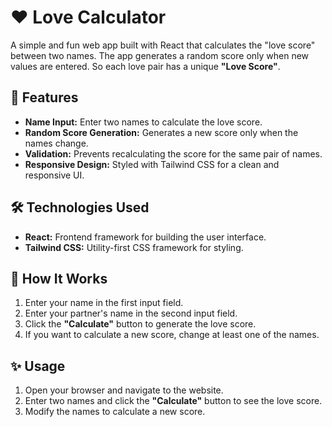 # ❤️ Love Calculator

A simple and fun web app built with React that calculates the "love score" between two names. The app generates a random score only when new values are entered. So each love pair has a unique **"Love Score"**.

## 🚀 Features
- **Name Input:** Enter two names to calculate the love score.
- **Random Score Generation:** Generates a new score only when the names change.
- **Validation:** Prevents recalculating the score for the same pair of names.
- **Responsive Design:** Styled with Tailwind CSS for a clean and responsive UI.

## 🛠️ Technologies Used
- **React:** Frontend framework for building the user interface.
- **Tailwind CSS:** Utility-first CSS framework for styling.

## 🎯 How It Works
1. Enter your name in the first input field.
2. Enter your partner's name in the second input field.
3. Click the **"Calculate"** button to generate the love score.
4. If you want to calculate a new score, change at least one of the names.


## ✨ Usage
1. Open your browser and navigate to the website.
2. Enter two names and click the **"Calculate"** button to see the love score.
3. Modify the names to calculate a new score.
